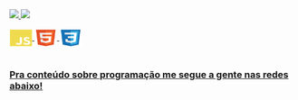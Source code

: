 
 <div>
   <a href="https://github.com/Everton-Lucas-G">
   <img height="180em" src="https://github-readme-stats.vercel.app/api?username=Everton-Lucas-G&show_icons=true&theme=radical&include_all_commits=true&count_private=true"/>
   <img height="180em" src="https://github-readme-stats.vercel.app/api/top-langs/?username=Everton-Lucas-G&layout=compact&langs_count=6&theme=tokyonight"/>
</div>
    
<div style="display: inline_block"><br>
  <img align="center" alt="Js" height="30" width="40" src="https://raw.githubusercontent.com/devicons/devicon/master/icons/javascript/javascript-plain.svg">
  <img align="center" alt="HTML" height="30" width="40" src="https://raw.githubusercontent.com/devicons/devicon/master/icons/html5/html5-original.svg">
  <img align="center" alt="CSS" height="30" width="40" src="https://raw.githubusercontent.com/devicons/devicon/master/icons/css3/css3-original.svg">
</div>
 
<br>
 
### Pra conteúdo sobre programação me segue a gente nas redes abaixo!
 
<div> 


